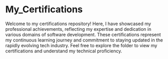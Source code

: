 # My_Certifications
Welcome to my certifications repository! Here, I have showcased my professional achievements, reflecting my expertise and dedication in various domains of software development.
These certifications represent my continuous learning journey and commitment to staying updated in the rapidly evolving tech industry. Feel free to explore the folder to view my certifications and understand my technical proficiency.

